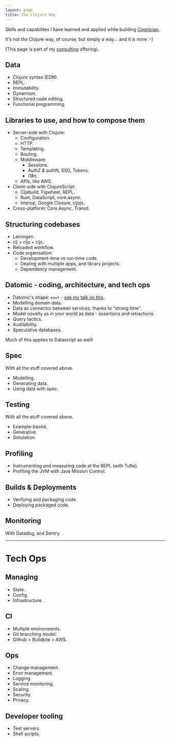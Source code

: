 ```yaml
---
layout: page
title: The Clojure Way
---
```


Skills and capabilites I have learned and applied while building [Cognician](https://www.cognician.com).

It's not _the_ Clojure way, of course, but simply _a_ way... and it is mine :-)

(This page is part of my [consulting](/consulting/) offering).

## Data

- Clojure syntax (EDN).
- REPL.
- Immutability.
- Dynamism.
- Structured code editing.
- Functional programming.

## Libraries to use, and how to compose them

- Server-side with Clojure:
  - Configuration.
  - HTTP.
  - Templating.
  - Routing.
  - Middleware:
    - Sessions.
    - AuthZ & authN, SSO, Tokens.
    - i18n.
  - APIs, like AWS.
- Client-side with ClojureScript:
  - Cljsbuild, Figwheel, REPL.
  - Rum, DataScript, core.async.
  - Interop, Google Closure, cljsjs.
- Cross-platform: Core.Async, Transit.

## Structuring codebases

- Leiningen.
- clj + cljs + cljc.
- Reloaded workflow.
- Code organisation:
  - Development-time vs run-time code.
  - Dealing with multiple apps, and library projects.
  - Dependency management.

## Datomic - coding, architecture, and tech ops

- Datomic's shape: `eavt` - [see my talk on this](https://youtu.be/4BhZshZyf9E).
- Modelling domain data.
- Data as connector between services, thanks to "strong time".
- Model novelty as in your world as data - assertions and retractions.
- Query tactics.
- Auditability.
- Speculative databases.

Much of this applies to Datascript as well!

## Spec

With all the stuff covered above.

- Modelling.
- Generating data.
- Using data with spec.

## Testing

With all the stuff covered above.

- Example-based.
- Generative.
- Simulation.

## Profiling

- Instrumenting and measuring code at the REPL (with Tufte).
- Profiling the JVM with Java Mission Control.

## Builds & Deployments

- Verifying and packaging code.
- Deploying packaged code.

## Monitoring

With Datadog, and Sentry.

<hr>

# Tech Ops

## Managing

- State.
- Config.
- Infrastructure.

## CI

- Multiple environments.
- Git branching model.
- Github > Buildkite > AWS.

## Ops

- Change management.
- Error management.
- Logging.
- Service monitoring.
- Scaling.
- Security.
- Privacy.

## Developer tooling

- Test servers.
- Shell scripts.
